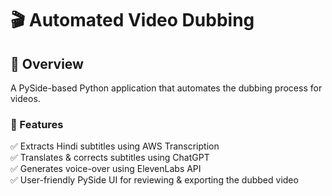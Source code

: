 # 🎬 Automated Video Dubbing

## 📌 Overview

A PySide-based Python application that automates the dubbing process for videos.

### 🚀 Features

✅ Extracts Hindi subtitles using AWS Transcription  
✅ Translates & corrects subtitles using ChatGPT  
✅ Generates voice-over using ElevenLabs API  
✅ User-friendly PySide UI for reviewing & exporting the dubbed video
